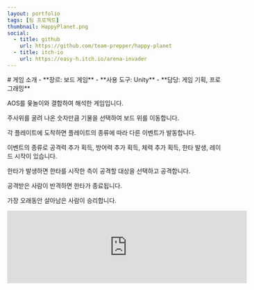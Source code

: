```yaml
---
layout: portfolio
tags: [팀 프로젝트]
thumbnail: HappyPlanet.png
social:
  - title: github
    url: https://github.com/team-prepper/happy-planet
  - title: itch-io
    url: https://easy-h.itch.io/arena-invader
---
```

<div markdown="1" class="left text-left">
# 게임 소개
- **장르: 보드 게임**
- **사용 도구: Unity**
- **담당: 게임 기획, 프로그래밍**

AOS를 윷놀이와 결합하여 해석한 게임입니다.

주사위를 굴려 나온 숫자만큼 기물을 선택하여 보드 위를 이동합니다.

각 플레이트에 도착하면 플레이트의 종류에 따라 다른 이벤트가 발동합니다.

이벤트의 종류로 공격력 추가 획득, 방어력 추가 획득, 체력 추가 획득, 한타 발생, 레이드 시작이 있습니다.

한타가 발생하면 한타를 시작한 측이 공격할 대상을 선택하고 공격합니다.

공격받은 사람이 반격하면 한타가 종료됩니다.

가장 오래동안 살아남은 사람이 승리합니다.
</div>

<div markdown="1" class="left text-left">
<iframe frameborder="0" src="https://itch.io/embed/3098128" width="552" height="167"><a href="https://easy-h.itch.io/arena-invader">Arena Invader by Easy-H</a></iframe>
</div>
